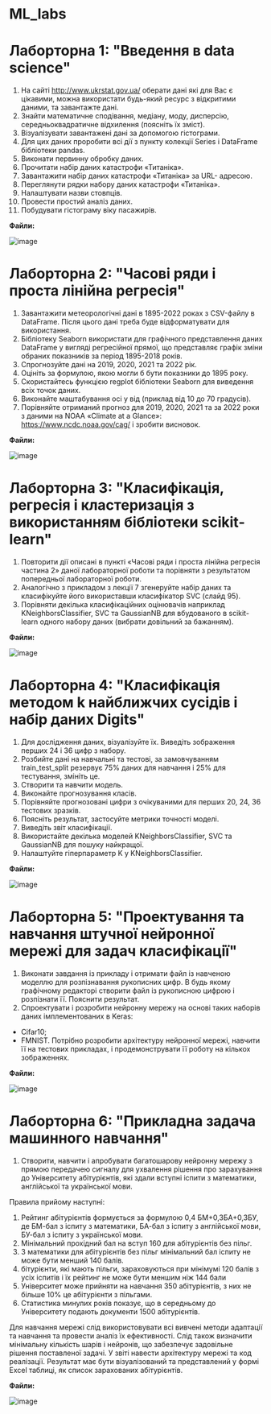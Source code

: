 # ML_labs

# Лаборторна 1: "Введення в data science"

1. На сайті http://www.ukrstat.gov.ua/ оберати дані які для Вас є цікавими, можна використати будь-який ресурс з відкритими даними, та завантажте дані.
2. Знайти математичне сподівання, медіану, моду, дисперсію, середньоквадратичне відхилення (поясніть їх зміст). 
3. Візуалізувати завантажені дані за допомогою гістограми.
4. Для цих даних проробити всі дії з пункту колекції Series і DataFrame бібліотеки pandas.
5. Виконати первинну обробку даних.
6. Прочитати набір даних катастрофи «Титаніка».
7. Завантажити набір даних катастрофи «Титаніка» за URL- адресою.
8. Переглянути рядки набору даних катастрофи «Титаніка».
9. Налаштувати назви стовпців.
10. Провести простий аналіз даних.
11. Побудувати гістограму віку пасажирів.

**Файли:**

![image](https://github.com/zerorchik/ML_labs/assets/103893849/6fc8fe3a-22f0-4c76-969f-970cda67e84f)

# Лаборторна 2: "Часові ряди і проста лінійна регресія"

1. Завантажити метеорологічні дані в 1895-2022 роках з CSV-файлу в DataFrame. Після цього дані треба буде відформатувати для використання.
2. Бібліотеку Seaborn використати для графічного представлення даних DataFrame у вигляді регресійної прямої, що представляє графік зміни обраних показників за період 1895-2018 років. 
3. Спрогнозуйте дані на 2019, 2020, 2021 та 2022 рік.
4. Оцініть за формулою, якою могли б бути показники до 1895 року.
5. Скористайтесь функцією regplot бібліотеки Seaborn для виведення всіх точок даних.
6. Виконайте маштабування осі у від (приклад від 10 до 70 градусів).
7. Порівняйте отриманий прогноз для 2019, 2020, 2021 та за 2022 роки з даними на NOAA «Climate at a Glance»: https://www.ncdc.noaa.gov/cag/ і зробити висновок.

**Файли:**

![image](https://github.com/zerorchik/ML_labs/assets/103893849/28446fd5-e1fc-4b8e-8e98-1b411b4c97d4)

# Лаборторна 3: "Класифікація, регресія і кластеризація з використанням бібліотеки scikit-learn"

1. Повторити дії описані в пункті «Часові ряди і проста лінійна регресія частина 2» даної лабораторної роботи та порівняти з результатом попередньої лабораторної роботи.
2. Аналогічно з прикладом з лекції 7 згенеруйте набір даних та класифікуйте його використавши класифікатор SVC (слайд 95). 
3. Порівняти декілька класифікаційних оцінювачів наприклад KNeighborsClassifier, SVC та GaussianNB для вбудованого в scikit-learn одного набору даних (вибрати довільний за бажанням).

**Файли:**

![image](https://github.com/zerorchik/ML_labs/assets/103893849/76d97092-7ad3-4bc4-a461-928ab0fe7cc0)

# Лаборторна 4: "Класифікація методом k найближчих сусідів і набір даних Digits"

1. Для дослідження даних, візуалізуйте їх. Виведіть зображення перших 24 і 36 цифр з набору.
2. Розбийте дані на навчальні та тестові, за замовчуванням train_test_split резервує 75% даних для навчання і 25% для тестування, змініть це. 
3. Створити та навчити модель.
4. Виконайте прогнозування класів.
5. Порівняйте прогнозовані цифри з очікуваними для перших 20, 24, 36 тестових зразків.
6. Поясніть результат, застосуйте метрики точності моделі.
7. Виведіть звіт класифікації.
8. Використайте декілька моделей KNeighborsClassifier, SVC та GaussianNB для пошуку найкращої.
9. Налаштуйте гіперпараметр K у KNeighborsClassifier.

**Файли:**

![image](https://github.com/zerorchik/ML_labs/assets/103893849/6da43a19-c9ab-44fe-91f7-a2ffc28e9cbc)

# Лаборторна 5: "Проектування та навчання штучної нейронної мережi для задач класифiкацiї"

1. Виконати завдання iз прикладу i отримати файл iз навченою моделлю для розпiзнавання рукописних цифр. В будь якому графiчному редакторi створити файл iз рукописною цифрою i розпiзнати її. Пояснити результат.
2. Спроектувати i розробити нейронну мережу на основi таких наборiв даних iмплементованих в Keras:
- Cifar10;
- FMNIST.
Потрiбно розробити архiтектуру нейронної мережi, навчити її на тестових прикладах, i продемонструвати її роботу на кількох зображеннях.

**Файли:**

![image](https://github.com/zerorchik/ML_labs/assets/103893849/ec39f1f9-7757-4faf-818d-b64561ffcfe9)

# Лаборторна 6: "Прикладна задача машинного навчання"

1. Створити, навчити і апробувати багатошарову нейронну мережу з прямою передачею сигналу для ухвалення рішення про зарахування до Університету абітурієнтів, які здали вступні іспити з математики, англійської та української мови.

Правила прийому наступні:
1.	Рейтинг абітурієнтів формується за формулою 0,4 БМ+0,3БА+0,3БУ, де БМ-бал з іспиту з математики, БА-бал з іспиту з англійської мови, БУ-бал з іспиту з української мови.
2.	Мінімальний прохідний бал на вступ 160 для абітурієнтів без пільг.
3.	З математики для абітурієнтів без пільг мінімальний бал іспиту не може бути менший 140 балів.
4.	бітурієнти, які мають пільги, зараховуються при мінімумі 120 балів з усіх іспитів і їх рейтинг не може бути меншим ніж 144 бали
5.	Університет може прийняти на навчання 350 абітурієнтів, з них не більше 10% це абітурієнти з пільгами.
6.	Статистика минулих років показує, що в середньому до Університету подають документи 1500 абітурієнтів.

Для навчання мережі слід використовувати всі вивчені методи адаптації та навчання та провести аналіз їх ефективності. Слід також визначити мінімальну кількість шарів і нейронів, що забезпечує задовільне рішення поставленої задачі. У звіті навести архітектуру мережі та код реалізації. Результат має бути візуалізований та представлений у формі Еxcel таблиці, як список зарахованих абітурієнтів.

**Файли:**

![image](https://github.com/zerorchik/ML_labs/assets/103893849/b78db246-0cb1-4f5e-ad7f-7d4465aea0a3)
